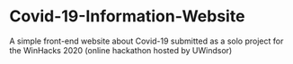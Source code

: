 # Covid-19-Information-Website
A simple front-end website about Covid-19 
submitted as a solo project for the WinHacks 2020 (online hackathon hosted by UWindsor)
